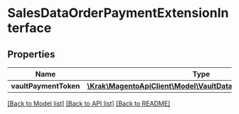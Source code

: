 # SalesDataOrderPaymentExtensionInterface

## Properties
Name | Type | Description | Notes
------------ | ------------- | ------------- | -------------
**vaultPaymentToken** | [**\Krak\MagentoApiClient\Model\VaultDataPaymentTokenInterface**](VaultDataPaymentTokenInterface.md) |  | [optional] 

[[Back to Model list]](../README.md#documentation-for-models) [[Back to API list]](../README.md#documentation-for-api-endpoints) [[Back to README]](../README.md)


